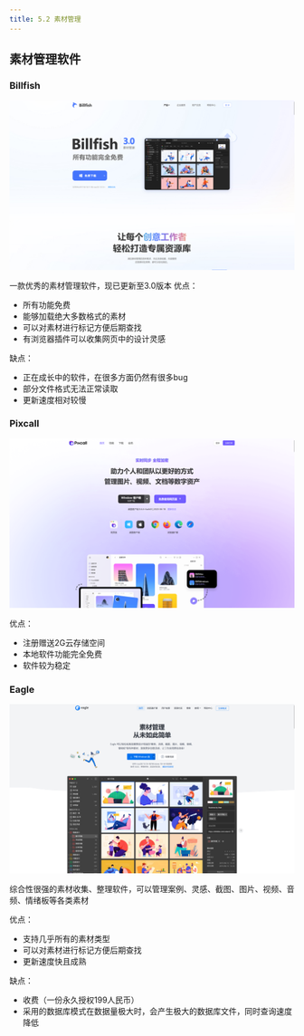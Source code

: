 ```yaml
---
title: 5.2 素材管理
---
```


## 素材管理软件

### Billfish
![Billfish 官网](../data/Pastedimage20230422124403.png)

一款优秀的素材管理软件，现已更新至3.0版本
优点：
- 所有功能免费
- 能够加载绝大多数格式的素材
- 可以对素材进行标记方便后期查找
- 有浏览器插件可以收集网页中的设计灵感

缺点：
- 正在成长中的软件，在很多方面仍然有很多bug
- 部分文件格式无法正常读取
- 更新速度相对较慢

### Pixcall
![Pixcall 官网](../data/Pastedimage20230422130146.png)

优点：
- 注册赠送2G云存储空间
- 本地软件功能完全免费
- 软件较为稳定

### Eagle
![Eagle 官网](../data/Pastedimage20230422020507.png)

综合性很强的素材收集、整理软件，可以管理案例、灵感、截图、图片、视频、音频、情绪板等各类素材

优点：
- 支持几乎所有的素材类型
- 可以对素材进行标记方便后期查找
- 更新速度快且成熟

缺点：
- 收费（一份永久授权199人民币）
- 采用的数据库模式在数据量极大时，会产生极大的数据库文件，同时查询速度降低
